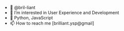 - 👋 @bril-liant
- 👀 I’m interested in User Experience and Development
- 🌱 Python, JavaScript
- 📫 How to reach me [brilliant.ysp@gmail]

<!---
bril-liant/bril-liant is a ✨ special ✨ repository because its `README.md` (this file) appears on your GitHub profile.
You can click the Preview link to take a look at your changes.
--->

